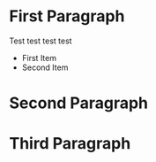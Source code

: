 # First Paragraph
Test test test test
* First Item
* Second Item

# Second Paragraph

# Third Paragraph
